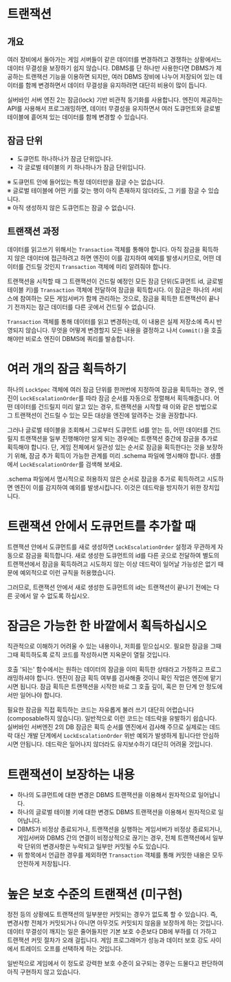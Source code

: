 # 트랜잭션

## 개요
여러 장비에서 돌아가는 게임 서버들이 같은 데이터를 변경하려고 경쟁하는 상황에서느 데이터 무결성을 보장하기 쉽지 않습니다.
DBMS를 단 하나만 사용한다면 DBMS가 제공하는 트랜잭션 기능을 이용하면 되지만,
여러 DBMS 장비에 나누어 저장되어 있는 데이터를 함께 변경하면서 데이터 무결성을 유지하려면 대단히 비용이 많이 듭니다.

실버바인 서버 엔진 2는 잠금(lock) 기반 비관적 동기화를 사용합니다. 엔진이 제공하는 API를 사용해서 프로그래밍하면, 데이터 무결성을 유지하면서 여러 도큐먼트와 글로벌 테이블에 흩어져 있는 데이터를 함께 변경할 수 있습니다.


## 잠금 단위

- 도큐먼트 하나하나가 잠금 단위입니다.
- 각 글로벌 테이블의 키 하나하나가 잠금 단위입니다.

※ 도큐먼트 안에 들어있는 특정 데이터만을 잠글 수는 없습니다.  
※ 글로벌 테이블에 어떤 키를 갖는 행이 아직 존재하지 않더라도, 그 키를 잠글 수 있습니다.  
※ 아직 생성하지 않은 도큐먼트는 잠글 수 없습니다.


## 트랜잭션 과정

데이터를 읽고쓰기 위해서는 `Transaction` 객체를 통해야 합니다. 아직 잠금을 획득하지 않은 데이터에 접근하려고 하면 엔진이 이를 감지하여 예외를 발생시키므로, 어떤 데이터를 건드릴 것인지 `Transaction` 객체에 미리 알려줘야 합니다.

트랜잭션을 시작할 때 그 트랜잭션이 건드릴 예정인 모든 잠금 단위(도큐먼트 id, 글로벌 테이블 키)를 `Transaction` 객체에 전달하여 잠금을 획득합시다. 이 잠금은 하나의 서비스에 참여하는 모든 게임서버가 함께 관리하는 것으로, 잠금을 획득한 트랜잭션이 끝나기 전까지는 잠근 데이터를 다른 곳에서 건드릴 수 없습니다.

`Transaction` 객체를 통해 데이터를 읽고 변경하는데, 이 내용은 실제 저장소에 즉시 반영되지 않습니다. 무엇을 어떻게 변경할지 모든 내용을 결정하고 나서 `Commit()`을 호출해야만 비로소 엔진이 DBMS에 쿼리를 발송합니다. 
 
 
# 여러 개의 잠금 획득하기

하나의 `LockSpec` 객체에 여러 잠금 단위를 한꺼번에 지정하여 잠금을 획득하는 경우, 엔진이 `LockEscalationOrder`를 따라 잠금 순서를 자동으로 정렬해서 획득해줍니다. 어떤 데이터를 건드릴지 미리 알고 있는 경우, 트랜잭션을 시작할 때 이와 같은 방법으로 그 트랜잭션이 건드릴 수 있는 모든 대상을 엔진에 알려주는 것을 권장합니다.

그러나 글로벌 테이블을 조회해서 그로부터 도큐먼트 id를 얻는 등, 어떤 데이터를 건드릴지 트랜잭션을 일부 진행해야만 알게 되는 경우에는 트랜잭션 중간에 잠금을 추가로 획득해야 합니다. 단, 게임 전체에서 일관성 있는 순서로 잠금을 획득한다는 것을 보장하기 위해, 잠금 추가 획득이 가능한 관계를 미리 .schema 파일에 명시해야 합니다. 샘플에서 `LockEscalationOrder`를 검색해 보세요.

.schema 파일에서 명시적으로 허용하지 않은 순서로 잠금을 추가로 획득하려고 시도하면 엔진이 이를 감지하여 예외를 발생시킵니다. 이것은 데드락을 방지하기 위한 장치입니다.


# 트랜잭션 안에서 도큐먼트를 추가할 때

트랜잭션 안에서 도큐먼트를 새로 생성하면 `LockEscalationOrder` 설정과 무관하게 자동으로 잠금을 획득합니다. 새로 생성한 도큐먼트의 id를 다른 곳으로 전달하여 별도의 트랜잭션에서 잠금을 획득하려고 시도하지 않는 이상 데드락이 일어날 가능성은 없기 때문에 예외적으로 이런 규칙을 허용했습니다.

그러므로, 트랜잭션 안에서 새로 생성한 도큐먼트의 id는 트랜잭션이 끝나기 전에는 다른 곳에서 알 수 없도록 하십시오.


# 잠금은 가능한 한 바깥에서 획득하십시오

직관적으로 이해하기 어려울 수 있는 내용이나, 저희를 믿으십시오. 필요한 잠금을 그때그때 획득하도록 로직 코드를 작성하시면 지옥문이 열릴 것입니다.

호출 '되는' 함수에서는 원하는 데이터의 잠금을 이미 획득한 상태라고 가정하고 프로그래밍하셔야 합니다. 엔진이 잠금 획득 여부를 검사해줄 것이니 확인 작업은 엔진에 맡기시면 됩니다. 잠금 획득은 트랜잭션을 시작한 바로 그 호출 깊이, 혹은 한 단계 안 정도에서만 일어나야 합니다.

필요한 잠금을 직접 획득하는 코드는 자유롭게 불러 쓰기 대단히 어렵습니다(composable하지 않습니다). 일반적으로 이런 코드는 데드락을 유발하기 쉽습니다. 실버바인 서버엔진 2의 DB 잠금은 획득 순서를 엔진에서 검사해 주므로 실제로는 데드락 대신 개발 단계에서 `LockEscalationOrder` 위반 예외가 발생하게 됩니다만 안심하시면 안됩니다. 데드락은 일어나지 않더라도 유지보수하기 대단히 어려울 것입니다.


# 트랜잭션이 보장하는 내용

- 하나의 도큐먼트에 대한 변경은 DBMS 트랜잭션을 이용해서 원자적으로 일어납니다.
- 하나의 글로벌 테이블 키에 대한 변경도 DBMS 트랜잭션을 이용해서 원자적으로 일어납니다.
- DBMS가 비정상 종료되거나, 트랜잭션을 실행하는 게임서버가 비정상 종료되거나, 게임서버와 DBMS 간의 연결이 비정상적으로 끊기는 경우, 전체 트랜잭션에서 일부 락 단위의 변경사항은 누락되고 일부만 커밋될 수도 있습니다.
- 위 항목에서 언급한 경우를 제외하면 `Transaction` 객체를 통해 커밋한 내용은 모두 안전하게 저장됩니다.


# 높은 보호 수준의 트랜잭션 (미구현)

정전 등의 상황에도 트랜잭션의 일부분만 커밋되는 경우가 없도록 할 수 있습니다. 즉, 변경사항 전체가 커밋되거나 아니면 아무것도 커밋되지 않음을 보장하게 하는 것입니다. 데이터 무결성이 깨지는 일은 줄어들지만 기본 보호 수준보다 DB에 부하를 더 가하고 트랜잭션 커밋 절차가 오래 걸립니다. 게임 프로그래머가 성능과 데이터 보호 강도 사이에서 트레이드 오프를 선택하게 하는 것입니다. 

일반적으로 게임에서 이 정도로 강력한 보호 수준이 요구되는 경우는 드물다고 판단하여 아직 구현하지 않고 있습니다.
